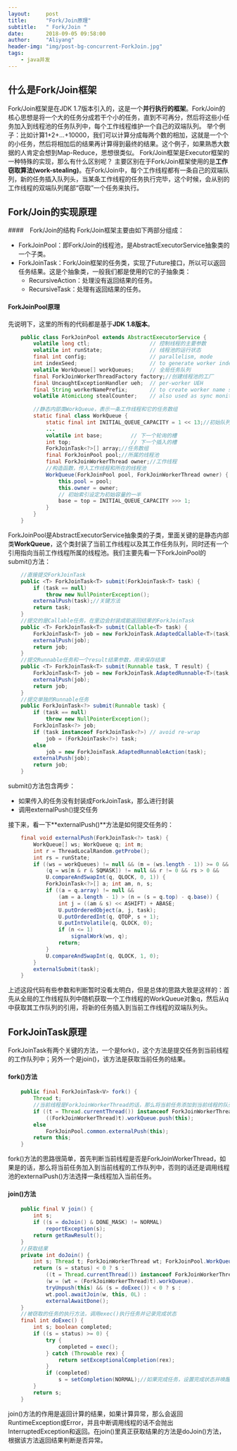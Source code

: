 ```yaml
---
layout:     post
title:      "Fork/Join原理"
subtitle:   " Fork/Join "
date:       2018-09-05 09:58:00
author:     "Aliyang"
header-img: "img/post-bg-concurrent-ForkJoin.jpg"
tags:
    - java并发
---
```

## 什么是Fork/Join框架
Fork/Join框架是在JDK 1.7版本引入的，这是一个**并行执行的框架**。Fork/Join的核心思想是将一个大的任务分成若干个小的任务，直到不可再分，然后将这些小任务加入到线程池的任务队列中，每个工作线程维护一个自己的双端队列。
举个例子：比如计算1+2+...+10000，我们可以计算分成每两个数的相加，这就是一个个的小任务，然后将相加后的结果再计算得到最终的结果。这个例子，如果熟悉大数据的人肯定会想到Map-Reduce，思想很类似。
Fork/Join框架是Executor框架的一种特殊的实现，那么有什么区别呢？
主要区别在于Fork/Join框架使用的是**工作窃取算法(work-stealing)**。在Fork/Join中，每个工作线程都有一条自己的双端队列，新的任务插入队列头，当某条工作线程的任务执行完毕，这个时候，会从别的工作线程的双端队列尾部“窃取”一个任务来执行。

## Fork/Join的实现原理
####　Fork/Join的结构
Fork/Join框架主要由如下两部分组成：

* ForkJoinPool：即Fork/Join的线程池，是AbstractExecutorService抽象类的一个子类。
* ForkJoinTask：Fork/Join框架的任务类，实现了Future接口，所以可以返回任务结果。这是个抽象类，一般我们都是使用的它的子抽象类：
	* RecursiveAction：处理没有返回结果的任务。
	* RecursiveTask：处理有返回结果的任务。

#### ForkJoinPool原理
先说明下，这里的所有的代码都是基于**JDK 1.8版本**。
``` java
	public class ForkJoinPool extends AbstractExecutorService {
    	volatile long ctl;                   // 控制线程的主要参数
    	volatile int runState;               // 线程池的运行状态
    	final int config;                    // parallelism, mode
    	int indexSeed;                       // to generate worker index
    	volatile WorkQueue[] workQueues;     // 全局任务队列
    	final ForkJoinWorkerThreadFactory factory;//创建线程池的工厂
    	final UncaughtExceptionHandler ueh;  // per-worker UEH
    	final String workerNamePrefix;       // to create worker name string
    	volatile AtomicLong stealCounter;    // also used as sync monitor
        
    	//静态内部类WorkQueue，表示一条工作线程和它的任务数组
    	static final class WorkQueue {
        	static final int INITIAL_QUEUE_CAPACITY = 1 << 13;//初始队列容量
        	...
            volatile int base;         // 下一个轮询的槽
        	int top;                   // 下一个插入的槽
            ForkJoinTask<?>[] array;//任务数组
            final ForkJoinPool pool;//所属的线程池
            final ForkJoinWorkerThread owner;//工作线程
            //构造函数，传入工作线程和所在的线程池
            WorkQueue(ForkJoinPool pool, ForkJoinWorkerThread owner) {
                this.pool = pool;
                this.owner = owner;
                // 初始索引设定为初始容量的一半
                base = top = INITIAL_QUEUE_CAPACITY >>> 1;
        	}
        }
    }
```
ForkJoinPool是AbstractExecutorService抽象类的子类，里面关键的是静态内部类**WorkQueue**，这个类封装了当前工作线程以及其工作任务队列，同时还有一个引用指向当前工作线程所属的线程池。我们主要先看一下ForkJoinPool的submit()方法：
``` java
	//直接提交ForkJoinTask
	public <T> ForkJoinTask<T> submit(ForkJoinTask<T> task) {
        if (task == null)
            throw new NullPointerException();
        externalPush(task);//关键方法
        return task;
    }
    //提交的是Callable任务，在里边会封装成能返回结果的ForkJoinTask
    public <T> ForkJoinTask<T> submit(Callable<T> task) {
        ForkJoinTask<T> job = new ForkJoinTask.AdaptedCallable<T>(task);
        externalPush(job);
        return job;
    }
    //提交Runnable任务和一个result结果参数，用来保存结果
    public <T> ForkJoinTask<T> submit(Runnable task, T result) {
        ForkJoinTask<T> job = new ForkJoinTask.AdaptedRunnable<T>(task, result);
        externalPush(job);
        return job;
    }
    //提交单独的Runnable任务
    public ForkJoinTask<?> submit(Runnable task) {
        if (task == null)
            throw new NullPointerException();
        ForkJoinTask<?> job;
        if (task instanceof ForkJoinTask<?>) // avoid re-wrap
            job = (ForkJoinTask<?>) task;
        else
            job = new ForkJoinTask.AdaptedRunnableAction(task);
        externalPush(job);
        return job;
    }
```
submit()方法包含两步：

* 如果传入的任务没有封装成ForkJoinTask，那么进行封装
* 调用externalPush()提交任务

接下来，看一下**externalPush()**方法是如何提交任务的：
``` java
	final void externalPush(ForkJoinTask<?> task) {
        WorkQueue[] ws; WorkQueue q; int m;
        int r = ThreadLocalRandom.getProbe();
        int rs = runState;
        if ((ws = workQueues) != null && (m = (ws.length - 1)) >= 0 &&
            (q = ws[m & r & SQMASK]) != null && r != 0 && rs > 0 &&
            U.compareAndSwapInt(q, QLOCK, 0, 1)) {
            ForkJoinTask<?>[] a; int am, n, s;
            if ((a = q.array) != null &&
                (am = a.length - 1) > (n = (s = q.top) - q.base)) {
                int j = ((am & s) << ASHIFT) + ABASE;
                U.putOrderedObject(a, j, task);
                U.putOrderedInt(q, QTOP, s + 1);
                U.putIntVolatile(q, QLOCK, 0);
                if (n <= 1)
                    signalWork(ws, q);
                return;
            }
            U.compareAndSwapInt(q, QLOCK, 1, 0);
        }
        externalSubmit(task);
    }
```
上述这段代码有些参数和判断暂时没看太明白，但是总体的思路大致是这样的：首先从全局的工作线程队列中随机获取一个工作线程的WorkQueue对象q，然后从q中获取其工作队列的引用，将新的任务插入到当前工作线程的双端队列头。

## ForkJoinTask原理
ForkJoinTask有两个关键的方法，一个是fork()，这个方法是提交任务到当前线程的工作队列中；另外一个是join()，该方法是获取当前任务的结果。
#### fork()方法
``` java
	public final ForkJoinTask<V> fork() {
        Thread t;
        //当前线程是ForkJoinWorkerThread的话，那么将当前任务添加到当前线程的队列中
        if ((t = Thread.currentThread()) instanceof ForkJoinWorkerThread)
            ((ForkJoinWorkerThread)t).workQueue.push(this);
        else
            ForkJoinPool.common.externalPush(this);
        return this;
    }
```
fork()方法的思路很简单，首先判断当前线程是否是ForkJoinWorkerThread，如果是的话，那么将当前任务加入到当前线程的工作队列中，否则的话还是调用线程池的externalPush()方法选择一条线程加入当前任务。

#### join()方法
``` java
	public final V join() {
        int s;
        if ((s = doJoin() & DONE_MASK) != NORMAL)
            reportException(s);
        return getRawResult();
    }
    //获取结果
    private int doJoin() {
        int s; Thread t; ForkJoinWorkerThread wt; ForkJoinPool.WorkQueue w;
        return (s = status) < 0 ? s :
            ((t = Thread.currentThread()) instanceof ForkJoinWorkerThread) ?
            (w = (wt = (ForkJoinWorkerThread)t).workQueue).
            tryUnpush(this) && (s = doExec()) < 0 ? s :
            wt.pool.awaitJoin(w, this, 0L) :
            externalAwaitDone();
    }
    //被窃取的任务的执行方法，调用exec()执行任务并记录完成状态
    final int doExec() {
        int s; boolean completed;
        if ((s = status) >= 0) {
            try {
                completed = exec();
            } catch (Throwable rex) {
                return setExceptionalCompletion(rex);
            }
            if (completed)
                s = setCompletion(NORMAL);//如果完成任务，设置完成状态并唤醒等待获取改任务结果的线程
        }
        return s;
    }
```
join()方法的作用是返回计算的结果，如果计算异常，那么会返回RuntimeException或Error，并且中断调用线程的话不会抛出InterruptedException和返回。在join()里真正获取结果的方法是doJoin()方法，根据该方法返回结果判断是否异常。
